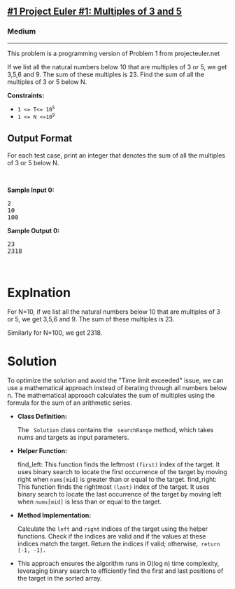 <h2><a href="https://www.hackerrank.com/contests/projecteuler/challenges/euler001/problem">#1 Project Euler #1: Multiples of 3 and 5</a>
</h2><h3>Medium</h3><hr>
<p>This problem is a programming version of Problem 1 from projecteuler.net</p>

<p>If we list all the natural numbers below 10 that are multiples of 3 or 5, we get 3,5,6 and 9. The sum of these multiples is 23. Find the sum of all the multiples of 3 or 5 below N.</p>

<p><strong>Constraints:</strong></p>

<ul>
	<li><code>1 &lt;= T&lt;= 10<sup>5</sup></code></li>
	<li><code>1&nbsp;&lt;= N&nbsp;&lt;=10<sup>9</sup></code></li>
</ul>

<h2> Output Format</h2>
<p>For each test case, print an integer that denotes the sum of all the multiples of 3 or 5 below N.</p>
<p>&nbsp;</p>
<p><strong class="example">Sample Input 0:</strong></p>
<pre>
2
10
100
</pre>
<p><strong class="example">Sample Output 0:</strong></p>
<pre>
23
2318
</pre>
<p>&nbsp;</p>

<h1>Explnation</h1>
<p>For N=10, if we list all the natural numbers below 10 that are multiples of 3 or 5, we get 3,5,6 and 9. The sum of these multiples is 23.

Similarly for N=100, we get 2318.</p>


<h1>Solution</h1>
<p>To optimize the solution and avoid the "Time limit exceeded" issue, we can use a mathematical approach instead of iterating through all numbers below n. The mathematical approach calculates the sum of multiples using the formula for the sum of an arithmetic series.</p>

<ul>
	<li><b>Class Definition:</b> <p>The <code> Solution</code> class contains the <code> searchRange</code> method, which takes nums and targets as input parameters.</p></li>
	<li><b>Helper Function:</b> <p>find_left: This function finds the leftmost <code>(first)</code> index of the target. It uses binary search to locate the first occurrence of the target by moving right when <code>nums[mid]</code> is greater than or equal to the target.
	find_right: This function finds the rightmost <code>(last)</code> index of the target. It uses binary search to locate the last occurrence of the target by moving left when <code>nums[mid]</code> is less than or equal to the target.</p></li>
	<li><b>Method Implementation:</b> <p>Calculate the <code>left</code> and <code>right</code> indices of the target using the helper functions.
	Check if the indices are valid and if the values at these indices match the target.
	Return the indices if valid; otherwise,<code> return [-1, -1].</code></p></li>
	<li>This approach ensures the algorithm runs in O(log n) time complexity, leveraging binary search to efficiently find the first and last positions of the target in the sorted array.</li>
</ul>
